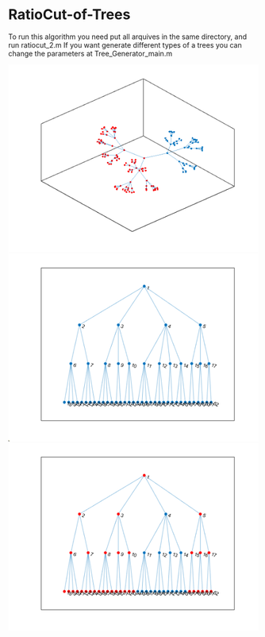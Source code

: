 # RatioCut-of-Trees
To run this algorithm you need put all arquives in the same directory, and run ratiocut_2.m
If you want generate different types of a trees you can change the parameters at Tree_Generator_main.m

![Original Tree Example](arvoress.png)
![Original Tree Example](testess.png)
![Original Tree Example](testes.png)
